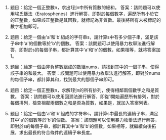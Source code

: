 

1. 題目：給定一個正整數n，求出1到n中所有質數的總和。
   答案：該問題可以使用埃氏篩法（Eratosphenes）進行解答，即對於每個數字，遍歷所有小於它的正整數，如果該正整數是其因數，就標記為非質數。最後將所有未被標記的數字相加即可。
   
2. 題目：給定一個由'a'和'b'組成的字符串s，請計算s中有多少個子串，滿足該子串中'a'的個數等於'b'的個數。
   答案：該問題可以使用暴力枚舉法進行解答，即對於s的每個子串，都計算其中'a'和'b'的個數，如果相等，就將答案加1。
   
3. 題目：給定一個由非負整數組成的數組nums，請找到其中的一個子串，使得該子串的和最大。
   答案：該問題可以使用暴力枚舉法進行解答，即對於nums的每個子串，都計算其和，找到最大的那個子串即可。
   
4. 題目：給定一個正整數n，求解1到n的所有排列，使得相鄰兩個數字之和是質數。
   答案：該問題可以使用回溯法進行解答，即從1開始遍歷所有排列，對於每個排列，檢查相鄰兩個數之和是否為質數，如果是，就加入答案列表。
   
5. 題目：給定一個由'a'和'b'組成的字符串s，請計算s中最長的連續子串，滿足其中'a'的個數等於'b'的個數。
   答案：該問題可以使用暴力枚舉法進行解答，即對於s的每個子串，都計算其中'a'和'b'的個數，如果相等，就繼續向後拓展，求出最長的符合條件的連續子串長度。